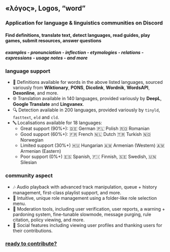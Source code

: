 ## «λόγος», Logos, “word”

### Application for language & linguistics communities on Discord

#### Find definitions, translate text, detect languages, read guides, play games, submit resources, answer questions

##### examples - pronunciation - inflection - etymologies - relations - expressions - usage notes - and more

### language support

- 📖 Definitions available for words in the above listed languages, sourced variously from **Wiktionary**, **PONS**, **Dicolink**, **Wordnik**, **WordsAPI**, **Dexonline**, and more.
- 🌐 Translation available in 140 languages, provided variously by **DeepL**, **Google Translate** and **Lingvanex**.
- 🔍 Detection available in 200 languages, provided variously by `tinyld`, `fasttext`, `eld` and `cld`.
- 🔤 Localisations available for 18 languages:
  - Great support (90%+): 🇩🇪 German 🇵🇱 Polish 🇷🇴 Romanian
  - Good support (60%+): 🇫🇷 French 🇳🇱 Dutch 🇹🇷 Turkish 🇳🇴 Norwegian
  - Limited support (30%+) 🇭🇺 Hungarian 🇦🇲 Armenian (Western) 🇦🇲 Armenian (Eastern)
  - Poor support (0%+) 🇪🇸 Spanish, 🇫🇮 Finnish, 🇸🇪 Swedish, 🇺🇳 Silesian

### community aspect

- 🎶 Audio playback with advanced track manipulation, queue + history management, first-class playlist support, and more.
- 🧳 Intuitive, unique role management using a folder-like role selection menu.
- 💢 Moderation tools, including user verification, user reports, a warning + pardoning system, fine-tunable slowmode, message purging, rule citation, policy viewing, and more.
- 💐 Social features including viewing user profiles and thanking users for their contributions.

### [ready to contribute?](CONTRIBUTING.md)

